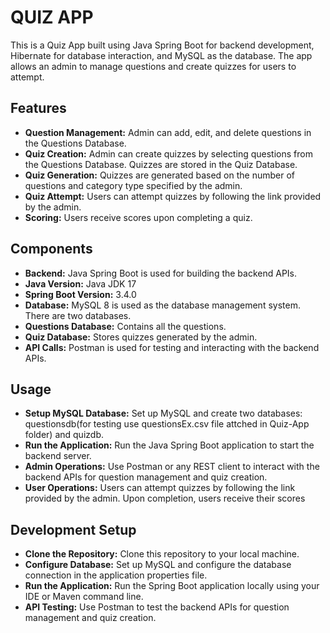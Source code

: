 # QUIZ APP

This is a Quiz App built using Java Spring Boot for backend development, Hibernate for database interaction, and MySQL as the database. The app allows an admin to manage questions and create quizzes for users to attempt.

## Features

+ **Question Management:** Admin can add, edit, and delete questions in the Questions Database.
+ **Quiz Creation:** Admin can create quizzes by selecting questions from the Questions Database. Quizzes are stored in the Quiz Database.
+ **Quiz Generation:** Quizzes are generated based on the number of questions and category type specified by the admin.
+ **Quiz Attempt:** Users can attempt quizzes by following the link provided by the admin.
+ **Scoring:** Users receive scores upon completing a quiz.

## Components

+ **Backend:** Java Spring Boot is used for building the backend APIs.
+ **Java Version:** Java JDK 17
+ **Spring Boot Version:** 3.4.0
+ **Database:** MySQL 8 is used as the database management system. There are two databases.
+ **Questions Database:** Contains all the questions.
+ **Quiz Database:** Stores quizzes generated by the admin.
+ **API Calls:** Postman is used for testing and interacting with the backend APIs.

## Usage

+ **Setup MySQL Database:** Set up MySQL and create two databases: questionsdb(for testing use questionsEx.csv file attched in Quiz-App folder) and quizdb.
+ **Run the Application:** Run the Java Spring Boot application to start the backend server.
+ **Admin Operations:** Use Postman or any REST client to interact with the backend APIs for question management and quiz creation.
+ **User Operations:** Users can attempt quizzes by following the link provided by the admin. Upon completion, users receive their scores

## Development Setup

+ **Clone the Repository:** Clone this repository to your local machine.
+ **Configure Database:** Set up MySQL and configure the database connection in the application properties file.
+ **Run the Application:** Run the Spring Boot application locally using your IDE or Maven command line.
+ **API Testing:** Use Postman to test the backend APIs for question management and quiz creation.
